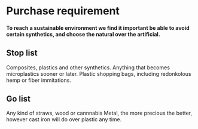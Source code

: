 # Purchase requirement

#### To reach a sustainable environment we find it important be able to avoid certain synthetics, and choose the natural over the artificial.

## Stop list

Composites, plastics and other synthetics.
Anything that becomes microplastics sooner or later.
Plastic shopping bags, including redonkolous hemp or fiber immitations.

## Go list

Any kind of straws, wood or cannnabis
Metal, the more precious the better, however cast iron will do over plastic any time.
